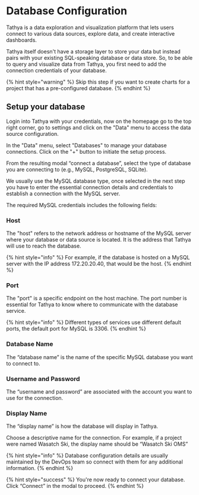 # Database Configuration

Tathya is a data exploration and visualization platform that lets users connect to various data sources, explore data, and create interactive dashboards.

Tathya itself doesn't have a storage layer to store your data but instead pairs with your existing SQL-speaking database or data store. So, to be able to query and visualize data from Tathya, you first need to add the connection credentials of your database.

{% hint style="warning" %}
Skip this step if you want to create charts for a project that has a pre-configured database.
{% endhint %}

## Setup your database

Login into Tathya with your credentials, now on the homepage go to the top right corner, go to settings and click on the "Data" menu to access the data source configuration.

In the "Data" menu, select "Databases" to manage your database connections. Click on the "+" button to initiate the setup process.

From the resulting modal “connect a database”, select the type of database you are connecting to (e.g., MySQL, PostgreSQL, SQLite).

We usually use the MySQL database type, once selected in the next step you have to enter the essential connection details and credentials to establish a connection with the MySQL server.

The required MySQL credentials includes the following fields:

### Host

The "host" refers to the network address or hostname of the MySQL server where your database or data source is located. It is the address that Tathya will use to reach the database.

{% hint style="info" %}
For example, if the database is hosted on a MySQL server with the IP address 172.20.20.40, that would be the host.
{% endhint %}

### Port

The "port" is a specific endpoint on the host machine. The port number is essential for Tathya to know where to communicate with the database service.

{% hint style="info" %}
Different types of services use different default ports, the default port for MySQL is 3306.
{% endhint %}

### Database Name

The “database name” is the name of the specific MySQL database you want to connect to.

### Username and Password

The “username and password” are associated with the account you want to use for the connection.

### Display Name

The “display name” is how the database will display in Tathya.

Choose a descriptive name for the connection. For example, if a project were named Wasatch Ski, the display name should be “Wasatch Ski OMS”

{% hint style="info" %}
Database configuration details are usually maintained by the DevOps team so connect with them for any additional information.
{% endhint %}

{% hint style="success" %}
You're now ready to connect your database. Click “Connect” in the modal to proceed.
{% endhint %}